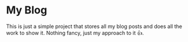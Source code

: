 # My Blog

This is just a simple project that stores all my blog posts and does all the work to show it. Nothing fancy, just my approach to it 👍.
